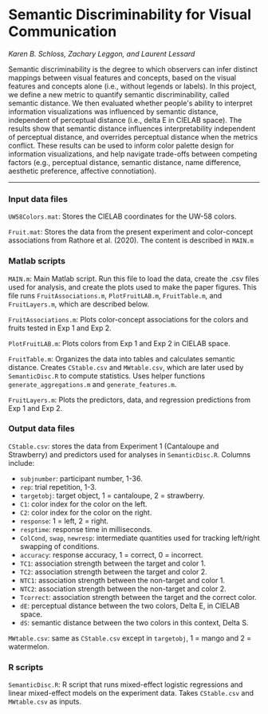 

# Semantic Discriminability for Visual Communication 

_Karen B. Schloss, Zachary Leggon, and Laurent Lessard_

Semantic discriminability is the degree to which observers can infer distinct mappings between visual features and concepts, based on the visual features and concepts alone (i.e., without legends or labels). In this project, we define a new metric to quantify semantic discriminability, called semantic distance. We then evaluated whether people's ability to interpret information visualizations was influenced by semantic distance, independent of perceptual distance (i.e., delta E in CIELAB space). The results show that semantic distance influences interpretability independent of perceptual distance, and overrides perceptual distance when the metrics conflict. These results can be used to inform color palette design for information visualizations, and help navigate trade-offs between competing factors (e.g., perceptual distance, semantic distance, name difference, aesthetic preference, affective connotiation). 

---

### Input data files

`UW58Colors.mat`: Stores the CIELAB coordinates for the UW-58 colors.

`Fruit.mat`: Stores the data from the present experiment and color-concept associations from Rathore et al. (2020). The content is described in `MAIN.m`

### Matlab scripts

`MAIN.m`: Main Matlab script. Run this file to load the data, create the .csv files used for analysis, and create the plots used to make the paper figures. This file runs `FruitAssociations.m`, `PlotFruitLAB.m`, `FruitTable.m`, and `FruitLayers.m`, which are described below.

`FruitAssociations.m`: Plots color-concept associations for the colors and fruits tested in Exp 1 and Exp 2.

`PlotFruitLAB.m`: Plots colors from Exp 1 and Exp 2 in CIELAB space.

`FruitTable.m`: Organizes the data into tables and calculates semantic distance. Creates `CStable.csv` and `MWtable.csv`, which are later used by `SemanticDisc.R` to compute statistics. Uses helper functions `generate_aggregations.m` and `generate_features.m`.

`FruitLayers.m`: Plots the predictors, data, and regression predictions from Exp 1 and Exp 2.

### Output data files

`CStable.csv`: stores the data from Experiment 1 (Cantaloupe and Strawberry) and predictors used for analyses in `SemanticDisc.R`. Columns include:
 - `subjnumber`: participant number, 1-36.
 - `rep`: trial repetition, 1-3.
 - `targetobj`: target object, 1 = cantaloupe, 2 = strawberry.
 - `C1`: color index for the color on the left.
 - `C2`: color index for the color on the right.
 - `response`: 1 = left, 2 = right.
 - `resptime`: response time in milliseconds.
 - `ColCond`, `swap`, `newresp`: intermediate quantities used for tracking left/right swapping of conditions.
 - `accuracy`: response accuracy, 1 = correct, 0 = incorrect.
 - `TC1`: association strength between the target and color 1.
 - `TC2`: association strength between the target and color 2.
 - `NTC1`: association strength between the non-target and color 1.
 - `NTC2`: association strength between the non-target and color 2.
 - `Tcorrect`: association strength between the target and the correct color.
 - `dE`: perceptual distance between the two colors, Delta E, in CIELAB space.
 - `dS`: semantic distance between the two colors in this context, Delta S.

`MWtable.csv`: same as `CStable.csv` except in `targetobj`, 1 = mango and 2 = watermelon.

### R scripts

`SemanticDisc.R`: R script that runs mixed-effect logistic regressions and linear mixed-effect models on the experiment data. Takes `CStable.csv` and `MWtable.csv` as inputs.






